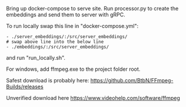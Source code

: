 Bring up docker-compose to serve site.
Run processor.py to create the embeddings and send them to server with gRPC.

To run locally swap this line in "docker-compose.yml":
```
- ./server_embeddings/:/src/server_embeddings/
# swap above line into the below line
- ./embeddings/:/src/server_embeddings/
```
and run "run_locally.sh".

For windows, add ffmpeg.exe to the project folder root.

Safest download is probably here: https://github.com/BtbN/FFmpeg-Builds/releases

Unverified download here https://www.videohelp.com/software/ffmpeg
